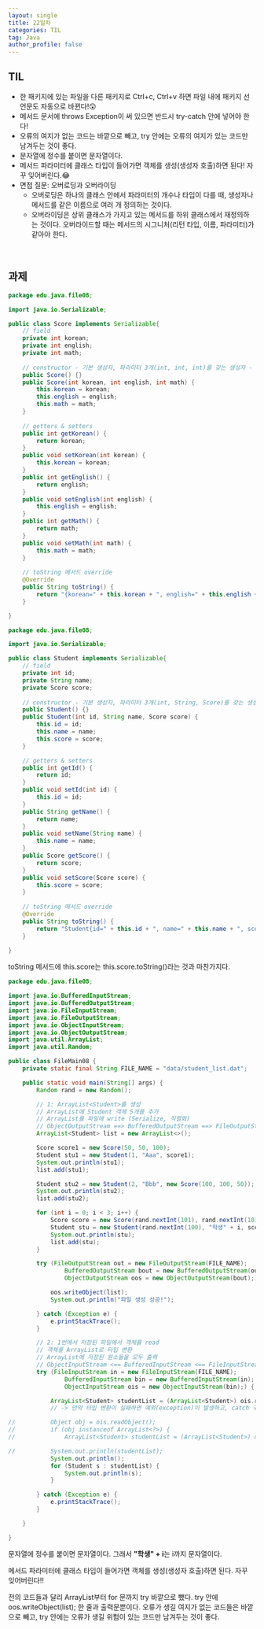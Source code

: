 ```yaml
---
layout: single
title: 22일차
categories: TIL
tag: Java
author_profile: false
---
```


## TIL

- 한 패키지에 있는 파일을 다른 패키지로 Ctrl+c,  Ctrl+v 하면 파일 내에 패키지 선언문도 자동으로 바뀐다!😲
- 메서드 문서에 throws Exception이 써 있으면 반드시 try-catch 안에 넣어야 한다!
- 오류의 여지가 없는 코드는 바깥으로 빼고, try 안에는 오류의 여지가 있는 코드만 남겨두는 것이 좋다.
- 문자열에 정수를 붙이면 문자열이다.
- 메서드 파라미터에 클래스 타입이 들어가면 객체를 생성(생성자 호출)하면 된다! 자꾸 잊어버린다.😂
- 면접 질문: 오버로딩과 오버라이딩
  - 오버로딩은 하나의 클래스 안에서 파라미터의 개수나 타입이 다를 때, 생성자나 메서드를 같은 이름으로 여러 개 정의하는 것이다. 
  - 오버라이딩은 상위 클래스가 가지고 있는 메서드를 하위 클래스에서 재정의하는 것이다. 오버라이드할 때는 메서드의 시그니처(리턴 타입, 이름, 파라미터)가 같아야 한다.


<br>

## 과제

```java
package edu.java.file08;

import java.io.Serializable;

public class Score implements Serializable{
	// field
	private int korean;
	private int english;
	private int math;	
	
	// constructor - 기본 생성자, 파라미터 3개(int, int, int)를 갖는 생성자 - overloading
	public Score() {}
	public Score(int korean, int english, int math) {
		this.korean = korean;
		this.english = english;
		this.math = math;
	}	
	
	// getters & setters
	public int getKorean() {
		return korean;
	}
	public void setKorean(int korean) {
		this.korean = korean;
	}
	public int getEnglish() {
		return english;
	}
	public void setEnglish(int english) {
		this.english = english;
	}
	public int getMath() {
		return math;
	}
	public void setMath(int math) {
		this.math = math;
	}	
	
	// toString 메서드 override
	@Override
	public String toString() {
		return "{korean=" + this.korean + ", english=" + this.english + ", math=" + this.math + "}";
	}

}
```

```java
package edu.java.file08;

import java.io.Serializable;

public class Student implements Serializable{
	// field
	private int id;
	private String name;
	private Score score;
	
	// constructor - 기본 생성자, 파라미터 3개(int, String, Score)를 갖는 생성자
	public Student() {}	
	public Student(int id, String name, Score score) {
		this.id = id;
		this.name = name;
		this.score = score;
	}

	// getters & setters	
	public int getId() {
		return id;
	}
	public void setId(int id) {
		this.id = id;
	}	
	public String getName() {
		return name;
	}	
	public void setName(String name) {
		this.name = name;
	}	
	public Score getScore() {
		return score;
	}	
	public void setScore(Score score) {
		this.score = score;
	}
	
	// toString 메서드 override
	@Override
	public String toString() {
		return "Student{id=" + this.id + ", name=" + this.name + ", score=" + this.score + "}";
	}
	
}
```

toString 메서드에 this.score는 this.score.toString()라는 것과 마찬가지다.

```java
package edu.java.file08;

import java.io.BufferedInputStream;
import java.io.BufferedOutputStream;
import java.io.FileInputStream;
import java.io.FileOutputStream;
import java.io.ObjectInputStream;
import java.io.ObjectOutputStream;
import java.util.ArrayList;
import java.util.Random;

public class FileMain08 {
	private static final String FILE_NAME = "data/student_list.dat";

	public static void main(String[] args) {
		Random rand = new Random();

		// 1: ArrayList<Student>를 생성
		// ArrayList에 Student 객체 5개를 추가
		// ArrayList를 파일에 write (Serialize, 직렬화)
		// ObjectOutputStream ==> BufferedOutputStream ==> FileOutputStream ==> 파일
		ArrayList<Student> list = new ArrayList<>();

		Score score1 = new Score(50, 50, 100);
		Student stu1 = new Student(1, "Aaa", score1);
		System.out.println(stu1);
		list.add(stu1);

		Student stu2 = new Student(2, "Bbb", new Score(100, 100, 50));
		System.out.println(stu2);
		list.add(stu2);

		for (int i = 0; i < 3; i++) {
			Score score = new Score(rand.nextInt(101), rand.nextInt(101), rand.nextInt(101));
			Student stu = new Student(rand.nextInt(100), "학생" + i, score);
			System.out.println(stu);
			list.add(stu);
		}

		try (FileOutputStream out = new FileOutputStream(FILE_NAME);
				BufferedOutputStream bout = new BufferedOutputStream(out);
				ObjectOutputStream oos = new ObjectOutputStream(bout);) {

			oos.writeObject(list);
			System.out.println("파일 생성 성공!");

		} catch (Exception e) {
			e.printStackTrace();
		}

		// 2: 1번에서 저장된 파일에서 객체를 read
		// 객체를 ArrayList로 타입 변환
		// ArrayList에 저장된 원소들을 모두 출력
		// ObjectInputStream <== BufferedInputStream <== FileInputStream <== 파일
		try (FileInputStream in = new FileInputStream(FILE_NAME);
				BufferedInputStream bin = new BufferedInputStream(in);
				ObjectInputStream ois = new ObjectInputStream(bin);) {

			ArrayList<Student> studentList = (ArrayList<Student>) ois.readObject(); // casting(강제 타입 변환)
			// -> 만약 타입 변환이 실패하면 예외(exception)이 발생하고, catch 구문에서 처리할 수 있음

//			Object obj = ois.readObject();
//			if (obj instanceof ArrayList<?>) {
//				ArrayList<Student> studentList = (ArrayList<Student>) obj;

//			System.out.println(studentList);
			System.out.println();
			for (Student s : studentList) {
				System.out.println(s);
			}

		} catch (Exception e) {
			e.printStackTrace();
		}

	}

}
```

문자열에 정수를 붙이면 문자열이다. 그래서 **"학생" + i**는 i까지 문자열이다. 

메서드 파라미터에 클래스 타입이 들어가면 객체를 생성(생성자 호출)하면 된다. 자꾸 잊어버린다!!

전의 코드들과 달리 ArrayList부터 for 문까지 try 바깥으로 뺐다. try 안에 oos.writeObject(list); 한 줄과 출력문뿐이다. 오류가 생길 여지가 없는 코드들은 바깥으로 빼고, try 안에는 오류가 생길 위험이 있는 코드만 남겨두는 것이 좋다.

